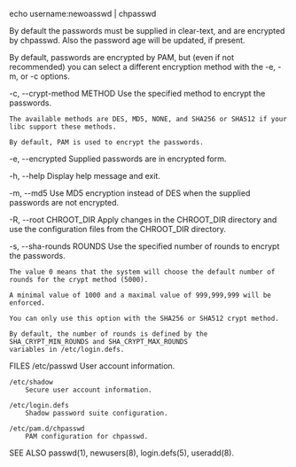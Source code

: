 
echo username:newoasswd | chpasswd

By default the passwords must be supplied in clear-text, and are encrypted by chpasswd. Also the password
age will be updated, if present.

By default, passwords are encrypted by PAM, but (even if not recommended) you can select a different
encryption method with the -e, -m, or -c options.


-c, --crypt-method METHOD
    Use the specified method to encrypt the passwords.

    The available methods are DES, MD5, NONE, and SHA256 or SHA512 if your libc support these methods.

    By default, PAM is used to encrypt the passwords.

-e, --encrypted
    Supplied passwords are in encrypted form.

-h, --help
    Display help message and exit.

-m, --md5
    Use MD5 encryption instead of DES when the supplied passwords are not encrypted.

-R, --root CHROOT_DIR
    Apply changes in the CHROOT_DIR directory and use the configuration files from the CHROOT_DIR directory.

-s, --sha-rounds ROUNDS
    Use the specified number of rounds to encrypt the passwords.

    The value 0 means that the system will choose the default number of rounds for the crypt method (5000).

    A minimal value of 1000 and a maximal value of 999,999,999 will be enforced.

    You can only use this option with the SHA256 or SHA512 crypt method.

    By default, the number of rounds is defined by the SHA_CRYPT_MIN_ROUNDS and SHA_CRYPT_MAX_ROUNDS
    variables in /etc/login.defs.


FILES
    /etc/passwd
        User account information.

    /etc/shadow
        Secure user account information.

    /etc/login.defs
        Shadow password suite configuration.

    /etc/pam.d/chpasswd
        PAM configuration for chpasswd.

SEE ALSO
   passwd(1), newusers(8), login.defs(5), useradd(8).




